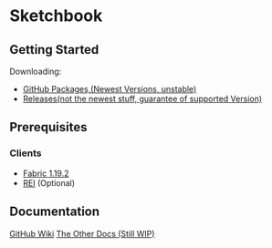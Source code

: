 # Sketchbook

## Getting Started

Downloading:
* [GitHub Packages,(Newest Versions, unstable)](https://github.com/schnow265/Sketchbook/packages/)
* [Releases(not the newest stuff, guarantee of supported Version)](https://github.com/schnow265/Sketchbook/releases)


## Prerequisites
### Clients

* [Fabric 1.19.2](https://fabricmc.net/use/installer/)
* [REI](https://modrinth.com/mod/rei) (Optional)

## Documentation

[GitHub Wiki](https://github.com/schnow265/sketchbook/wiki)
[The Other Docs (Still WIP)](https://github.com/schnow265/Sketchbook/docs/readme.md)
